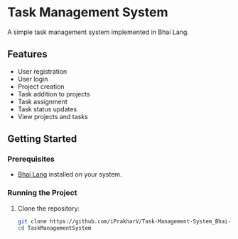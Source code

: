 # Task Management System

A simple task management system implemented in Bhai Lang.

## Features

- User registration
- User login
- Project creation
- Task addition to projects
- Task assignment
- Task status updates
- View projects and tasks

## Getting Started

### Prerequisites

- [Bhai Lang](https://github.com/bhai-lang/bhai-lang) installed on your system.

### Running the Project

1. Clone the repository:
   ```bash
   git clone https://github.com/iPrakharV/Task-Management-System_Bhai-Lang.git
   cd TaskManagementSystem
